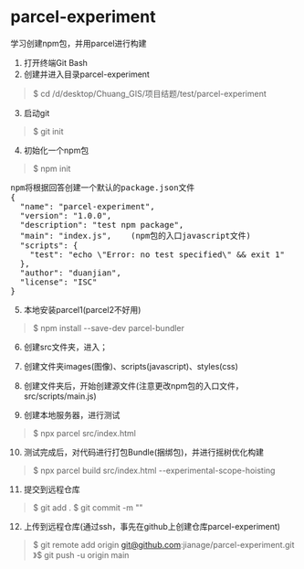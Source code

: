 # parcel-experiment
学习创建npm包，并用parcel进行构建

1. 打开终端Git Bash
2. 创建并进入目录parcel-experiment
> $ cd /d/desktop/Chuang_GIS/项目结题/test/parcel-experiment
3. 启动git
>$ git init
4. 初始化一个npm包
>$ npm init
<pre>
npm将根据回答创建一个默认的package.json文件
{
  "name": "parcel-experiment",
  "version": "1.0.0",
  "description": "test npm package",
  "main": "index.js",    (npm包的入口javascript文件)
  "scripts": {
    "test": "echo \"Error: no test specified\" && exit 1"
  },
  "author": "duanjian",
  "license": "ISC"
}
</pre>
5. 本地安装parcel1(parcel2不好用)
>$ npm install --save-dev parcel-bundler

6. 创建src文件夹，进入；
7. 创建文件夹images(图像)、scripts(javascript)、styles(css)
8. 创建文件夹后，开始创建源文件(注意更改npm包的入口文件，src/scripts/main.js)

9. 创建本地服务器，进行测试
>$ npx parcel src/index.html

10. 测试完成后，对代码进行打包Bundle(捆绑包)，并进行摇树优化构建
>$ npx parcel build src/index.html --experimental-scope-hoisting

11. 提交到远程仓库
>$ git add .
>$ git commit -m ""

12. 上传到远程仓库(通过ssh，事先在github上创建仓库parcel-experiment)
>$ git remote add origin git@github.com:jianage/parcel-experiment.git
》$ git push -u origin main

